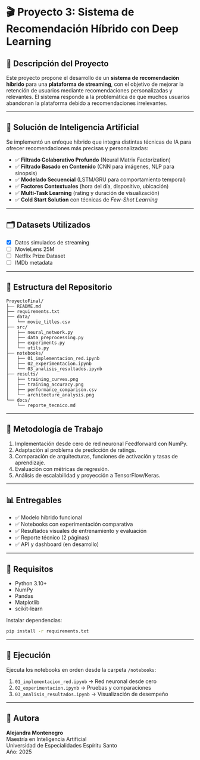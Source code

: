 # 🎬 Proyecto 3: Sistema de Recomendación Híbrido con Deep Learning

## 📌 Descripción del Proyecto

Este proyecto propone el desarrollo de un **sistema de recomendación híbrido** para una **plataforma de streaming**, con el objetivo de mejorar la retención de usuarios mediante recomendaciones personalizadas y relevantes. El sistema responde a la problemática de que muchos usuarios abandonan la plataforma debido a recomendaciones irrelevantes.

---

## 🧠 Solución de Inteligencia Artificial

Se implementó un enfoque híbrido que integra distintas técnicas de IA para ofrecer recomendaciones más precisas y personalizadas:

- ✅ **Filtrado Colaborativo Profundo** (Neural Matrix Factorization)
- ✅ **Filtrado Basado en Contenido** (CNN para imágenes, NLP para sinopsis)
- ✅ **Modelado Secuencial** (LSTM/GRU para comportamiento temporal)
- ✅ **Factores Contextuales** (hora del día, dispositivo, ubicación)
- ✅ **Multi-Task Learning** (rating y duración de visualización)
- ✅ **Cold Start Solution** con técnicas de *Few-Shot Learning*

---

## 🗂️ Datasets Utilizados

- [x] Datos simulados de streaming
- [ ] MovieLens 25M
- [ ] Netflix Prize Dataset
- [ ] IMDb metadata

---

## 📁 Estructura del Repositorio

```
ProyectoFinal/
├── README.md
├── requirements.txt
├── data/
│   └── movie_titles.csv
├── src/
│   ├── neural_network.py
│   ├── data_preprocessing.py
│   ├── experiments.py
│   └── utils.py
├── notebooks/
│   ├── 01_implementacion_red.ipynb
│   ├── 02_experimentacion.ipynb
│   └── 03_analisis_resultados.ipynb
├── results/
│   ├── training_curves.png
│   ├── training_accuracy.png
│   ├── performance_comparison.csv
│   └── architecture_analysis.png
└── docs/
    └── reporte_tecnico.md
```

---

## 🧪 Metodología de Trabajo

1. Implementación desde cero de red neuronal Feedforward con NumPy.
2. Adaptación al problema de predicción de ratings.
3. Comparación de arquitecturas, funciones de activación y tasas de aprendizaje.
4. Evaluación con métricas de regresión.
5. Análisis de escalabilidad y proyección a TensorFlow/Keras.

---

## 📊 Entregables

- ✅ Modelo híbrido funcional
- ✅ Notebooks con experimentación comparativa
- ✅ Resultados visuales de entrenamiento y evaluación
- ✅ Reporte técnico (2 páginas)
- ✅ API y dashboard (en desarrollo)

---

## 📌 Requisitos

- Python 3.10+
- NumPy
- Pandas
- Matplotlib
- scikit-learn

Instalar dependencias:

```bash
pip install -r requirements.txt
```

---

## 🚀 Ejecución

Ejecuta los notebooks en orden desde la carpeta `/notebooks`:

1. `01_implementacion_red.ipynb` → Red neuronal desde cero
2. `02_experimentacion.ipynb` → Pruebas y comparaciones
3. `03_analisis_resultados.ipynb` → Visualización de desempeño

---

## 🤖 Autora

**Alejandra Montenegro**  
Maestría en Inteligencia Artificial  
Universidad de Especialidades Espíritu Santo  
Año: 2025
